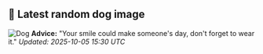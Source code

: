 ## 🐶 Latest random dog image
![Dog](https://images.dog.ceo/breeds/terrier-lakeland/n02095570_95.jpg)
**Advice:** "Your smile could make someone's day, don't forget to wear it."
*Updated: 2025-10-05 15:30 UTC*
